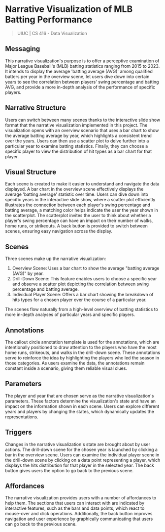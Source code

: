 # Narrative Visualization of MLB Batting Performance
> UIUC | CS 416 - Data Visualization

## Messaging
This narrative visualization's purpose is to offer a perceptive examination of Major League Baseball's (MLB) batting statistics ranging from 2015 to 2023. It intends to display the average 'batting average (AVG)' among qualified batters per year in the overview scene, let users dive down into certain years to see the correlation between players' swing percentage and batting AVG, and provide a more in-depth analysis of the performance of specific players.

## Narrative Structure
Users can switch between many scenes thanks to the interactive slide show format that the narrative visualization implemented in this project. The visualization opens with an overview scenario that uses a bar chart to show the average batting average by year, which highlights a consistent trend over the years. Users can then use a scatter plot to delve further into a particular year to examine batting statistics. Finally, they can choose a specific player to view the distribution of hit types as a bar chart for that player.

## Visual Structure
Each scene is created to make it easier to understand and navigate the data displayed. A bar chart in the overview scene effectively displays the average 'batting average' statistic over time. Users can dive down into specific years in the interactive slide show, where a scatter plot efficiently illustrates the connection between each player's swing percentage and batting average, a matching color helps indicate the user the year shown in the scatterplot. The scatterplot invites the user to think about whether a player's swing percentage can have an impact on their number of walks, home runs, or strikeouts. A back button is provided to switch between scenes, ensuring easy navigation across the display.

## Scenes
Three scenes make up the narrative visualization:
1. Overview Scene: Uses a bar chart to show the average "batting average (AVG)" by year.
2. Drill-Down Scene: This feature enables users to choose a specific year and observe a scatter plot depicting the correlation between swing percentage and batting average.
3. Individual Player Scene: Offers a bar chart showing the breakdown of hits types for a chosen player over the course of a particular year.

The scenes flow naturally from a high-level overview of batting statistics to more in-depth analyses of particular years and specific players.

## Annotations
The callout circle annotation template is used for the annotations, which are intentionally positioned to draw attention to the players who have the most home runs, strikeouts, and walks in the drill-down scene. These annotations serve to reinforce the idea by highlighting the players who led the season in those categories. As users examine the data, the annotations remain constant inside a scenario, giving them reliable visual clues.

## Parameters
The player and year that are chosen serve as the narrative visualization's parameters. These factors determine the visualization's state and have an impact on the information shown in each scene. Users can explore different years and players by changing the states, which dynamically updates the representations.

## Triggers
Changes in the narrative visualization's state are brought about by user actions. The drill-down scene for the chosen year is launched by clicking a bar in the overview scene. Users can examine the individual player scene in the drill-down scene by clicking on a data point representing a player, which displays the hits distribution for that player in the selected year. The back button gives users the option to go back to the previous scene.

## Affordances
The narrative visualization provides users with a number of affordances to help them. The sections that users can interact with are indicated by interactive features, such as the bars and data points, which react to mouse-over and click operations. Additionally, the back button improves navigation and user experience by graphically communicating that users can go back to the previous scene.
